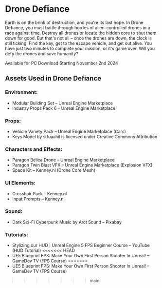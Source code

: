 # Drone Defiance

Earth is on the brink of destruction, and you're its last hope. In Drone Defiance, you must battle through hordes of alien-controlled drones in a race against time. Destroy all drones or locate the hidden core to shut them down for good. But that's not all – once the drones are down, the clock is still ticking. Find the key, get to the escape vehicle, and get out alive. You have just two minutes to complete your mission, or it's game over. Will you defy the drones and save humanity?

Available for PC Download Starting November 2nd 2024

## Assets Used in Drone Defiance

### Environment:
- Modular Building Set – Unreal Engine Marketplace
- Industry Props Pack 6 – Unreal Engine Marketplace
### Props:
- Vehicle Variety Pack – Unreal Engine Marketplace (Cars)
- Keys Model by stfuaahil is licensed under Creative Commons Attribution
### Characters and Effects:
- Paragon Belica Drone – Unreal Engine Marketplace
- Paragon Twin Blast VFX – Unreal Engine Marketplace (Explosion VFX)
- Space Kit – Kenney.nl (Drone Core Mesh)
### UI Elements:
- Crosshair Pack – Kenney.nl
- Input Prompts – Kenney.nl
### Sound:
- Dark Sci-Fi Cyberpunk Music by Arct Sound – Pixabay
### Tutorials:
- Stylizing our HUD | Unreal Engine 5 FPS Beginner Course – YouTube (HUD Tutorial)
<<<<<<< HEAD
- UE5 Blueprint FPS: Make Your Own First Person Shooter In Unreal! – GameDev TV (FPS Course)
=======
- UE5 Blueprint FPS: Make Your Own First Person Shooter In Unreal! – GameDev TV (FPS Course)
>>>>>>> main
